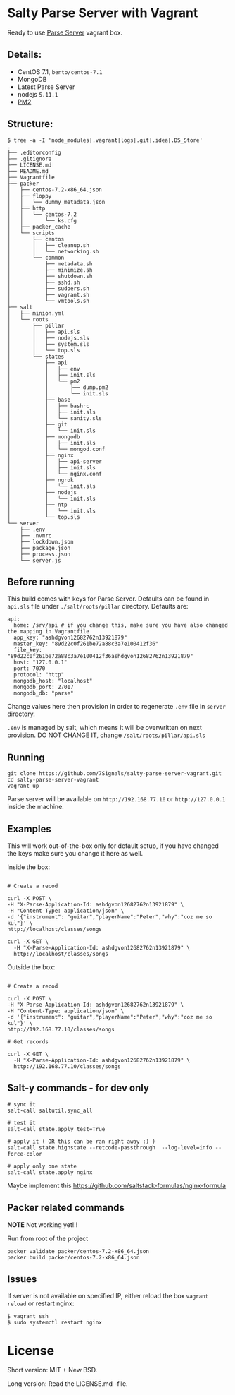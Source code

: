 # Salty Parse Server with Vagrant

Ready to use [Parse Server](https://github.com/ParsePlatform/parse-server) vagrant box.

## Details:

* CentOS 7.1, `bento/centos-7.1`
* MongoDB
* Latest Parse Server
* nodejs `5.11.1`
* [PM2](https://github.com/Unitech/pm2)

## Structure:

```shell
$ tree -a -I 'node_modules|.vagrant|logs|.git|.idea|.DS_Store'
.
├── .editorconfig
├── .gitignore
├── LICENSE.md
├── README.md
├── Vagrantfile
├── packer
│   ├── centos-7.2-x86_64.json
│   ├── floppy
│   │   └── dummy_metadata.json
│   ├── http
│   │   └── centos-7.2
│   │       └── ks.cfg
│   ├── packer_cache
│   └── scripts
│       ├── centos
│       │   ├── cleanup.sh
│       │   └── networking.sh
│       └── common
│           ├── metadata.sh
│           ├── minimize.sh
│           ├── shutdown.sh
│           ├── sshd.sh
│           ├── sudoers.sh
│           ├── vagrant.sh
│           └── vmtools.sh
├── salt
│   ├── minion.yml
│   └── roots
│       ├── pillar
│       │   ├── api.sls
│       │   ├── nodejs.sls
│       │   ├── system.sls
│       │   └── top.sls
│       └── states
│           ├── api
│           │   ├── env
│           │   ├── init.sls
│           │   └── pm2
│           │       ├── dump.pm2
│           │       └── init.sls
│           ├── base
│           │   ├── bashrc
│           │   ├── init.sls
│           │   └── sanity.sls
│           ├── git
│           │   └── init.sls
│           ├── mongodb
│           │   ├── init.sls
│           │   └── mongod.conf
│           ├── nginx
│           │   ├── api-server
│           │   ├── init.sls
│           │   └── nginx.conf
│           ├── ngrok
│           │   └── init.sls
│           ├── nodejs
│           │   └── init.sls
│           ├── ntp
│           │   └── init.sls
│           └── top.sls
└── server
    ├── .env
    ├── .nvmrc
    ├── lockdown.json
    ├── package.json
    ├── process.json
    └── server.js
```

## Before running

This build comes with keys for Parse Server. Defaults can be found in `api.sls` file under `./salt/roots/pillar` directory.
Defaults are:

```
api:
  home: /srv/api # if you change this, make sure you have also changed the mapping in Vagrantfile
  app_key: "ashdgvon12682762n13921879"
  master_key: "89d22c0f261be72a88c3a7e100412f36"
  file_key: "89d22c0f261be72a88c3a7e100412f36ashdgvon12682762n13921879"
  host: "127.0.0.1"
  port: 7070
  protocol: "http"
  mongodb_host: "localhost"
  mongodb_port: 27017
  mongodb_db: "parse"
```

Change values here then provision in order to regenerate `.env` file in `server` directory.

`.env`  is managed by salt, which means it will be overwritten on next provision.
DO NOT CHANGE IT, change `/salt/roots/pillar/api.sls`



## Running

```
git clone https://github.com/7Signals/salty-parse-server-vagrant.git
cd salty-parse-server-vagrant
vagrant up
```
Parse server will be available on `http://192.168.77.10` or `http://127.0.0.1` inside the machine.

## Examples

This will work out-of-the-box only for default setup, if you have changed the keys make sure you change it here as well.

Inside the box:

```shell

# Create a recod

curl -X POST \
-H "X-Parse-Application-Id: ashdgvon12682762n13921879" \
-H "Content-Type: application/json" \
-d '{"instrument": "guitar","playerName":"Peter","why":"coz me so kul"}' \
http://localhost/classes/songs

curl -X GET \
  -H "X-Parse-Application-Id: ashdgvon12682762n13921879" \
  http://localhost/classes/songs
```

Outside the box:

```shell

# Create a recod

curl -X POST \
-H "X-Parse-Application-Id: ashdgvon12682762n13921879" \
-H "Content-Type: application/json" \
-d '{"instrument": "guitar","playerName":"Peter","why":"coz me so kul"}' \
http://192.168.77.10/classes/songs

# Get records

curl -X GET \
  -H "X-Parse-Application-Id: ashdgvon12682762n13921879" \
  http://192.168.77.10/classes/songs

```

## Salt-y commands - for dev only

```
# sync it
salt-call saltutil.sync_all

# test it
salt-call state.apply test=True

# apply it ( OR this can be ran right away :) )
salt-call state.highstate --retcode-passthrough  --log-level=info --force-color

# apply only one state
salt-call state.apply nginx

```

Maybe implement this https://github.com/saltstack-formulas/nginx-formula

## Packer related commands

**NOTE** Not working yet!!!

Run from root of the project

```
packer validate packer/centos-7.2-x86_64.json
packer build packer/centos-7.2-x86_64.json

```

## Issues

If server is not available on specified IP, either reload the box `vagrant reload` or restart nginx:

```
$ vagrant ssh
$ sudo systemctl restart nginx
```

# License

Short version: MIT + New BSD.

Long version: Read the LICENSE.md -file.
